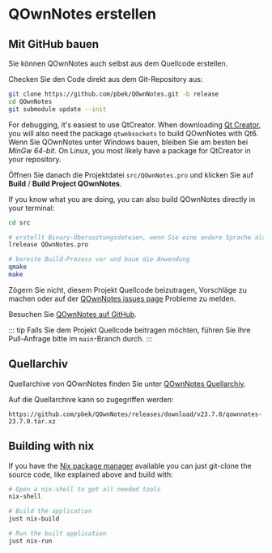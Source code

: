 # QOwnNotes erstellen

## Mit GitHub bauen

Sie können QOwnNotes auch selbst aus dem Quellcode erstellen.

Checken Sie den Code direkt aus dem Git-Repository aus:

```bash
git clone https://github.com/pbek/QOwnNotes.git -b release
cd QOwnNotes
git submodule update --init
```

For debugging, it's easiest to use QtCreator. When downloading [Qt Creator](https://www.qt.io/download-qt-installer-oss), you will also need the package `qtwebsockets` to build QOwnNotes with Qt6. Wenn Sie QOwnNotes unter Windows bauen, bleiben Sie am besten bei _MinGw 64-bit_. On Linux, you most likely have a package for QtCreator in your repository.

Öffnen Sie danach die Projektdatei `src/QOwnNotes.pro` und klicken Sie auf **Build** / **Build Project QOwnNotes**.

If you know what you are doing, you can also build QOwnNotes directly in your terminal:

```bash
cd src

# erstellt Binary-Überseztungsdateien, wenn Sie eine andere Sprache als Englisch möchten
lrelease QOwnNotes.pro

# bereite Build-Prozess vor und baue die Anwendung
qmake
make
```

Zögern Sie nicht, diesem Projekt Quellcode beizutragen, Vorschläge zu machen oder auf der [QOwnNotes issues page](https://github.com/pbek/QOwnNotes/issues) Probleme zu melden.

Besuchen Sie [QOwnNotes auf GitHub](https://github.com/pbek/QOwnNotes).

::: tip
Falls Sie dem Projekt Quellcode beitragen möchten, führen Sie Ihre Pull-Anfrage bitte im `main`-Branch durch.
:::

## Quellarchiv

Quellarchive von QOwnNotes finden Sie unter [QOwnNotes Quellarchiv](https://github.com/pbek/QOwnNotes/releases).

Auf die Quellarchive kann so zugegriffen werden:

`https://github.com/pbek/QOwnNotes/releases/download/v23.7.0/qownnotes-23.7.0.tar.xz`

## Building with nix

If you have the [Nix package manager](https://nixos.org/download/) available you can just git-clone the source code, like explained above and build with:

```bash
# Open a nix-shell to get all needed tools
nix-shell

# Build the application
just nix-build

# Run the built application
just nix-run
```
